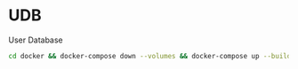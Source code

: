 # UDB

User Database

```bash
cd docker && docker-compose down --volumes && docker-compose up --build
```
